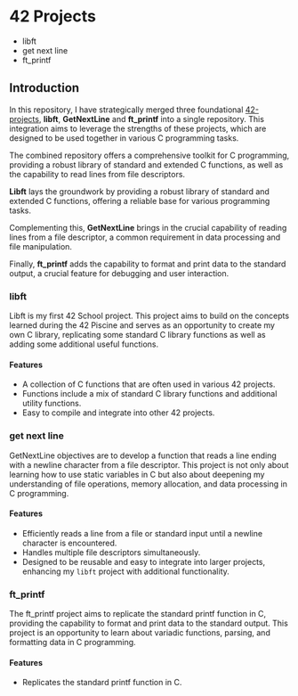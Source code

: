 # 42 Projects
- libft
- get next line
- ft_printf

## Introduction

In this repository, I have strategically merged three foundational [42-projects](https://42.fr/en/homepage/), **libft**, **GetNextLine** and **ft_printf** into a single repository. This integration aims to leverage the strengths of these projects, which are designed to be used together in various C programming tasks.

The combined repository offers a comprehensive toolkit for C programming, providing a robust library of standard and extended C functions, as well as the capability to read lines from file descriptors.

**Libft** lays the groundwork by providing a robust library of standard and extended C functions, offering a reliable base for various programming tasks.

Complementing this, **GetNextLine** brings in the crucial capability of reading lines from a file descriptor, a common requirement in data processing and file manipulation.

Finally, **ft_printf** adds the capability to format and print data to the standard output, a crucial feature for debugging and user interaction.




### libft

Libft is my first 42 School project. This project aims to build on the concepts learned during the 42 Piscine and serves as an opportunity to create my own C library, replicating some standard C library functions as well as adding some additional useful functions.

#### Features
- A collection of C functions that are often used in various 42 projects.
- Functions include a mix of standard C library functions and additional utility functions.
- Easy to compile and integrate into other 42 projects.





### get next line

GetNextLine objectives are to develop a function that reads a line ending with a newline character from a file descriptor. This project is not only about learning how to use static variables in C but also about deepening my understanding of file operations, memory allocation, and data processing in C programming.


#### Features
- Efficiently reads a line from a file or standard input until a newline character is encountered.
- Handles multiple file descriptors simultaneously.
- Designed to be reusable and easy to integrate into larger projects, enhancing my `libft` project with additional functionality.






### ft_printf

The ft_printf project aims to replicate the standard printf function in C, providing the capability to format and print data to the standard output. This project is an opportunity to learn about variadic functions, parsing, and formatting data in C programming.

#### Features
- Replicates the standard printf function in C.


<!-- Links


## Getting Started

### Prerequisites
- A C-compiler like `cc` or `gcc`
- Make (optional, for using the Makefile)

### Installation
1. Clone this repository
2. Change to the libft directory
3. Compile the library (`make`)

This will create a `libft.a` library file which you can include in your C projects.

## Usage
Include `libft.h` in your C project and compile with the `libft.a` library file.

Compile your project with:
`cc your_project.c -L. -lft -o your_project`

**Example**
```
#include "libft.h"
#include <unistd.h>

int main()
{
 ft_putstr_fd("42 is awesome!", STDOUT_FILENO);
 return 0;
}
```

Checkout my other 42 projects at [my 42 profile](https://github.com/ahokcool/42_common_core) where I used this library. :) 

 -->